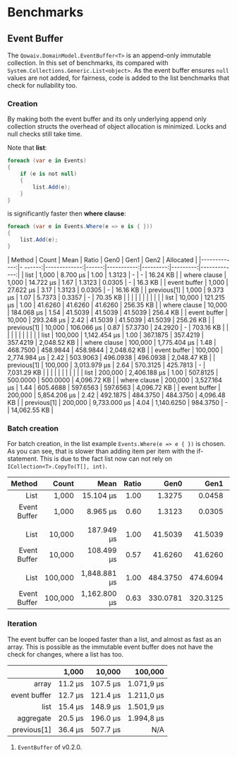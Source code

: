 ﻿# Benchmarks

## Event Buffer
The `Qowaiv.DomainModel.EventBuffer<T>` is an append-only immutable collection.
In this set of benchmarks, its compared with `System.Collections.Generic.List<object>`.
As the event buffer ensures `null` values are not added, for fairness, code is
added to the list benchmarks that check for nullability too.

### Creation
By making both the event buffer and its only underlying append only collection
structs the overhead of object allocation is minimized. Locks and null checks
still take time.

Note that **list**:
``` C#
foreach (var e in Events)
{
    if (e is not null)
    {
        list.Add(e);
    }
}
```

is significantly faster then **where clause**:
``` C#
foreach (var e in Events.Where(e => e is { }))
{
    list.Add(e);
}
```

|       Method |   Count |         Mean | Ratio |       Gen0 |     Gen1 |     Gen2 |    Allocated |
|-------------:|- ------:|-------------:|------:|-----------:|---------:|---------:|-------------:|
|         list |   1,000 |     8.700 µs |  1.00 |     1.3123 |        - |        - |     16.24 KB |
| where clause |   1,000 |    14.722 µs |  1.67 |     1.3123 |   0.0305 |        - |      16.3 KB |
| event buffer |   1,000 |    27.622 µs |  3.17 |     1.3123 |   0.0305 |        - |     16.16 KB |
|  previous[1] |   1,000 |     9.373 µs |  1.07 |     5.7373 |   0.3357 |        - |     70.35 KB |
|              |         |              |       |            |          |          |              |
|         list |  10,000 |   121.215 µs |  1.00 |    41.6260 |  41.6260 |  41.6260 |    256.35 KB |
| where clause |  10,000 |   184.068 µs |  1.54 |    41.5039 |  41.5039 |  41.5039 |     256.4 KB |
| event buffer |  10,000 |   293.248 µs |  2.42 |    41.5039 |  41.5039 |  41.5039 |    256.26 KB |
|  previous[1] |  10,000 |   106.066 µs |  0.87 |    57.3730 |  24.2920 |        - |    703.16 KB |
|              |         |              |       |            |          |          |              |
|         list | 100,000 | 1,142.454 µs |  1.00 |   367.1875 | 357.4219 | 357.4219 |  2,048.52 KB |
| where clause | 100,000 | 1,775.404 µs |  1.48 |   468.7500 | 458.9844 | 458.9844 |  2,048.62 KB |
| event buffer | 100,000 | 2,774.984 µs |  2.42 |   503.9063 | 496.0938 | 496.0938 |  2,048.47 KB |
|  previous[1] | 100,000 | 3,013.979 µs |  2.64 |   570.3125 | 425.7813 |        - |  7,031.29 KB |
|              |         |              |       |            |          |          |              |
|         list | 200,000 | 2,406.188 µs |  1.00 |   507.8125 | 500.0000 | 500.0000 |  4,096.72 KB |
| where clause | 200,000 | 3,527.164 µs |  1.44 |   605.4688 | 597.6563 | 597.6563 |  4,096.72 KB |
| event buffer | 200,000 | 5,854.206 µs |  2.42 |   492.1875 | 484.3750 | 484.3750 |  4,096.48 KB |
|  previous[1] | 200,000 | 9,733.000 µs |  4.04 | 1,140.6250 | 984.3750 |        - | 14,062.55 KB |

### Batch creation
For batch creation, in the list example `Events.Where(e => e { })` is chosen.
As you can see, that is slower than adding item per item with the if-statement.
This is due to the fact list now can not rely on `ICollection<T>.CopyTo(T[], int)`.

|       Method |   Count |         Mean | Ratio |       Gen0 |     Gen1 |     Gen2 |    Allocated |
|-------------:|--------:|-------------:|------:|-----------:|---------:|---------:|-------------:|
|         List |   1,000 |    15.104 µs |  1.00 |     1.3275 |   0.0458 |        - |     16.30 KB |
| Event Buffer |   1,000 |     8.965 µs |  0.60 |     1.3123 |   0.0305 |        - |     16.16 KB |
|              |         |              |       |            |          |          |              |
|         List |  10,000 |   187.949 µs |  1.00 |    41.5039 |  41.5039 |  41.5039 |    256.40 KB |
| Event Buffer |  10,000 |   108.499 µs |  0.57 |    41.6260 |  41.6260 |  41.6260 |    256.26 KB |
|              |         |              |       |            |          |          |              |
|         List | 100,000 | 1,848.881 µs |  1.00 |   484.3750 | 474.6094 | 474.6094 |  2,048.60 KB |
| Event Buffer | 100,000 | 1,162.800 µs |  0.63 |   330.0781 | 320.3125 | 320.3125 |  2,048.44 KB |

### Iteration
The event buffer can be looped faster than a list, and almost as fast as an
array. This is possible as the immutable event buffer does not have the check
for changes, where a list has too.

|              |   1,000 |   10,000 |    100,000 |
|-------------:|--------:|---------:|-----------:|
|        array | 11.2 µs | 107.5 µs | 1.071,9 µs |
| event buffer | 12.7 µs | 121.4 µs | 1.211,0 µs |
|         list | 15.4 µs | 148.9 µs | 1.501,9 µs |
|    aggregate | 20.5 µs | 196.0 µs | 1.994,8 µs |
|  previous[1] | 36.4 µs | 507.7 µs |     N/A    |

1. `EventBuffer` of v0.2.0.
